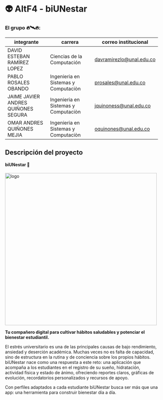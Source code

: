 # 👽  AltF4 - biUNestar

### El grupo 🔥🛰️🔥:
| integrante | carrera | correo institucional |
|---|---|---|
| DAVID ESTEBAN RAMÍREZ LOPEZ | Ciencias de la Computación |davramirezlo@unal.edu.co|
| PABLO ROSALES OBANDO |Ingenieria en Sistemas y Computaciòn|prosales@unal.edu.co|
| JAIME JAVIER ANDRES QUIÑONES SEGURA |Ingenieria en Sistemas y Computaciòn|jquinoness@unal.edu.co|
| OMAR ANDRES QUIÑONES MEJIA |Ingenieria en Sistemas y Computaciòn|oquinones@unal.edu.co|

## Descripción del proyecto
#### biUNestar 🌱
<img width="500" height="500" alt="logo" src="https://github.com/user-attachments/assets/67e5924f-45d1-4d04-be0f-f2dedf432433" />

**Tu compañero digital para cultivar hábitos saludables y potenciar el bienestar estudiantil.**

El estrés universitario es una de las principales causas de bajo rendimiento, ansiedad y deserción académica. Muchas veces no es falta de capacidad, sino de estructura en la rutina y de conciencia sobre los propios hábitos.
biUNestar nace como una respuesta a este reto: una aplicación que acompaña a los estudiantes en el registro de su sueño, hidratación, actividad física y estado de ánimo, ofreciendo reportes claros, gráficas de evolución, recordatorios personalizados y recursos de apoyo.

Con perfiles adaptados a cada estudiante biUNestar busca ser más que una app: una herramienta para construir bienestar día a día.
